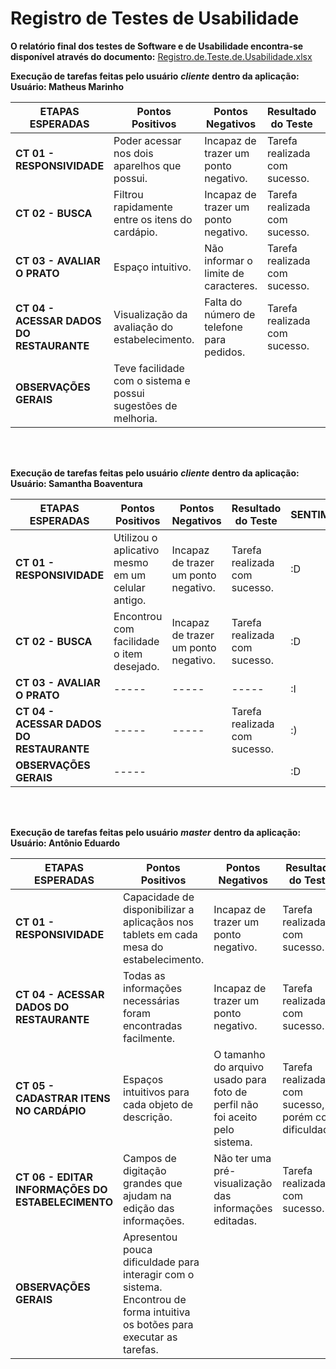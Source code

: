 # Registro de Testes de Usabilidade

**O relatório final dos testes de Software e de Usabilidade encontra-se disponível através do documento:**
[Registro.de.Teste.de.Usabilidade.xlsx](https://github.com/ICEI-PUC-Minas-PMV-ADS/pmv-ads-2023-1-e3-proj-mov-t3-grupo3/files/11559098/Registro.de.Teste.de.Usabilidade.xlsx)



**Execução de tarefas feitas pelo usuário** ***cliente*** **dentro da aplicação: Usuário: Matheus Marinho**

| **ETAPAS ESPERADAS** | **Pontos Positivos** | **Pontos Negativos** | **Resultado do Teste** | **SENTIMENTO** |
|        ---      	 |         ---    	|       -----     	|        ----       |    -----     | 
| **CT 01 - RESPONSIVIDADE**     |    Poder acessar nos dois aparelhos que possui.  | Incapaz de trazer um ponto negativo. |   Tarefa realizada com sucesso.|    :D   |        
| **CT 02 - BUSCA**  | Filtrou rapidamente entre os itens do cardápio.  | Incapaz de trazer um ponto negativo. |   Tarefa realizada com sucesso. |    :D   |  
| **CT 03 - AVALIAR O PRATO** | Espaço intuitivo.  | Não informar o limite de caracteres. | Tarefa realizada com sucesso. | :) |         
| **CT 04 - ACESSAR DADOS DO RESTAURANTE**    | Visualização da avaliação do estabelecimento.| Falta do número de telefone para pedidos. | Tarefa realizada com sucesso. |  :) |                        
|**OBSERVAÇÕES GERAIS**   | Teve facilidade com o sistema e possui sugestões de melhoria. |     |      | :D  |  
       
<br />
<br />       
       
**Execução de tarefas feitas pelo usuário** ***cliente*** **dentro da aplicação: Usuário: Samantha Boaventura**

| **ETAPAS ESPERADAS** | **Pontos Positivos** | **Pontos Negativos** | **Resultado do Teste** | **SENTIMENTO** |
|        ---      	 |         ---    	|       -----     	|        ----       |    -----     | 
| **CT 01 - RESPONSIVIDADE**     |   Utilizou o aplicativo mesmo em um celular antigo.    | Incapaz de trazer um ponto negativo. |  Tarefa realizada com sucesso. |    :D   |        
| **CT 02 - BUSCA**  | Encontrou com facilidade o item desejado.  | Incapaz de trazer um ponto negativo. |  Tarefa realizada com sucesso. |    :D   |    
| **CT 03 - AVALIAR O PRATO** | -----  | ----- | ----- | :I |         
| **CT 04 - ACESSAR DADOS DO RESTAURANTE**    | -----| ----- | Tarefa realizada com sucesso. |  :) |                      
|**OBSERVAÇÕES GERAIS**   | -----  |     |      | :D  |  
       
<br />
<br />       

**Execução de tarefas feitas pelo usuário** ***master*** **dentro da aplicação: Usuário: Antônio Eduardo**

| **ETAPAS ESPERADAS** | **Pontos Positivos** | **Pontos Negativos** | **Resultado do Teste** | **SENTIMENTO** |
|        ---      	 |         ---    	|       -----     	|        ----       |    -----     | 
| **CT 01 - RESPONSIVIDADE**     |    Capacidade de disponibilizar a aplicaçãos nos tablets em cada mesa do estabelecimento.    | Incapaz de trazer um ponto negativo. |  Tarefa realizada com sucesso.|    :D   |                   
| **CT 04 - ACESSAR DADOS DO RESTAURANTE**    |Todas as informações necessárias foram encontradas facilmente.|Incapaz de trazer um ponto negativo. | Tarefa realizada com sucesso.|  :D |         
| **CT 05 - CADASTRAR ITENS NO CARDÁPIO**    | Espaços intuitivos para cada objeto de descrição. | O tamanho do arquivo usado para foto de perfil não foi aceito pelo sistema. | Tarefa realizada com sucesso, porém com dificuldade. |   :) |          
| **CT 06 - EDITAR INFORMAÇÕES DO ESTABELECIMENTO**  | Campos de digitação grandes que ajudam na edição das informações. | Não ter uma pré-visualização das informações editadas. |   Tarefa realizada com sucesso. |    :) |                
|**OBSERVAÇÕES GERAIS**   | Apresentou pouca dificuldade para interagir com o sistema. Encontrou de forma intuitiva os botões para executar as tarefas.  |     |      | :D  |  
       
<br />
<br />      


